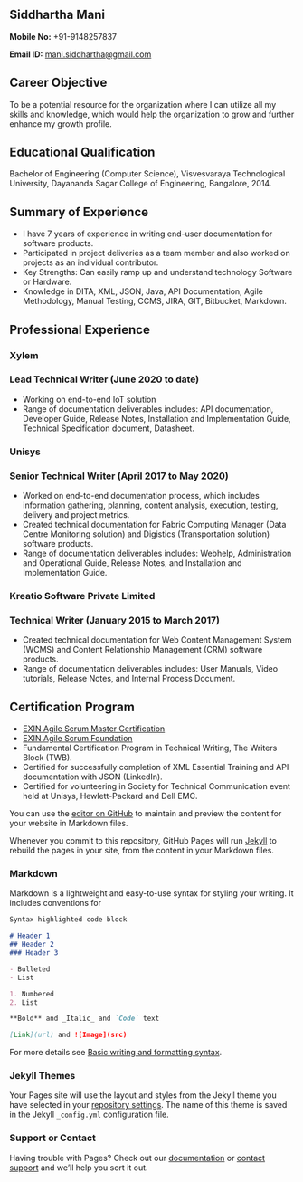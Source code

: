 ## Siddhartha Mani
**Mobile No:** +91-9148257837

**Email ID:** mani.siddhartha@gmail.com

## Career Objective
To be a potential resource for the organization where I can utilize all my skills and knowledge,
which would help the organization to grow and further enhance my growth profile.

## Educational Qualification
Bachelor of Engineering (Computer Science), Visvesvaraya Technological University,
Dayananda Sagar College of Engineering, Bangalore, 2014.

## Summary of Experience
-  I have 7 years of experience in writing end-user documentation for software products.
- Participated in project deliveries as a team member and also worked on projects as an
individual contributor.
- Key Strengths: Can easily ramp up and understand technology Software or Hardware.
- Knowledge in DITA, XML, JSON, Java, API Documentation, Agile Methodology, Manual Testing, CCMS, JIRA, GIT, Bitbucket, Markdown.


## Professional Experience
### Xylem
### Lead Technical Writer (June 2020 to date)
- Working on end-to-end IoT solution
- Range of documentation deliverables includes: API documentation, Developer
Guide, Release Notes, Installation and Implementation Guide, Technical Specification document, Datasheet.

### Unisys
### Senior Technical Writer (April 2017 to May 2020)
- Worked on end-to-end documentation process, which includes information gathering,
planning, content analysis, execution, testing, delivery and project metrics.
- Created technical documentation for Fabric Computing Manager (Data Centre
Monitoring solution) and Digistics (Transportation solution) software products.
- Range of documentation deliverables includes: Webhelp, Administration and Operational
Guide, Release Notes, and Installation and Implementation Guide.

### Kreatio Software Private Limited
### Technical Writer (January 2015 to March 2017)
- Created technical documentation for Web Content Management System (WCMS) and
Content Relationship Management (CRM) software products.
- Range of documentation deliverables includes: User Manuals, Video tutorials, Release
Notes, and Internal Process Document.


## Certification Program
- [EXIN Agile Scrum Master Certification](https://app.exeed.pro/badge/108569)
- [EXIN Agile Scrum Foundation](https://app.exeed.pro/holder/badge/86598)
- Fundamental Certification Program in Technical Writing, The Writers Block (TWB).
- Certified for successfully completion of XML Essential Training and API documentation
with JSON (LinkedIn).
- Certified for volunteering in Society for Technical Communication event held at Unisys,
Hewlett-Packard and Dell EMC.



You can use the [editor on GitHub](https://github.com/Siddhartha-03/siddharthablog/edit/gh-pages/index.md) to maintain and preview the content for your website in Markdown files.

Whenever you commit to this repository, GitHub Pages will run [Jekyll](https://jekyllrb.com/) to rebuild the pages in your site, from the content in your Markdown files.

### Markdown

Markdown is a lightweight and easy-to-use syntax for styling your writing. It includes conventions for

```markdown
Syntax highlighted code block

# Header 1
## Header 2
### Header 3

- Bulleted
- List

1. Numbered
2. List

**Bold** and _Italic_ and `Code` text

[Link](url) and ![Image](src)
```

For more details see [Basic writing and formatting syntax](https://docs.github.com/en/github/writing-on-github/getting-started-with-writing-and-formatting-on-github/basic-writing-and-formatting-syntax).

### Jekyll Themes

Your Pages site will use the layout and styles from the Jekyll theme you have selected in your [repository settings](https://github.com/Siddhartha-03/siddharthablog/settings/pages). The name of this theme is saved in the Jekyll `_config.yml` configuration file.

### Support or Contact

Having trouble with Pages? Check out our [documentation](https://docs.github.com/categories/github-pages-basics/) or [contact support](https://support.github.com/contact) and we’ll help you sort it out.
